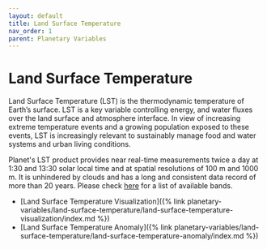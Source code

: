 ```yaml
---
layout: default
title: Land Surface Temperature
nav_order: 1
parent: Planetary Variables
---
```


# Land Surface Temperature

Land Surface Temperature (LST) is the thermodynamic temperature of Earth’s surface. LST is a key variable controlling energy, and water fluxes over the land surface and atmosphere interface. In view of increasing extreme temperature events and a growing population exposed to these events, LST is increasingly relevant to sustainably manage food and water systems and urban living conditions.

Planet's LST product provides near real-time measurements twice a day at 1:30 and 13:30 solar local time and at spatial resolutions of 100 m and 1000 m. It is unhindered by clouds and has a long and consistent data record of more than 20 years. Please check [here](https://docs.sentinel-hub.com/api/latest/data/planetary-variables/land-surface-temp/#available-bands) for a list of available bands.

-   [Land Surface Temperature Visualization]({% link planetary-variables/land-surface-temperature/land-surface-temperature-visualization/index.md %})
-   [Land Surface Temperature Anomaly]({% link planetary-variables/land-surface-temperature/land-surface-temperature-anomaly/index.md %})
